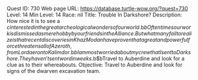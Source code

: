 Quest ID: 730
Web page URL: https://database.turtle-wow.org/?quest=730
Level: 14
Min Level: 14
Race: nil
Title: Trouble In Darkshore?
Description: How nice it is to see a $c interested in the great archeological wonders of our world.$b$bOftentimes our work is dismissed as mere hobby by our friends in the Alliance. But what many fail to realize is that recent discoveries in Khaz Modan have proven that a great and powerful force threatens all of Azeroth, from Lordaeron to Kalimdor.$b$bI am most worried about my crew that I sent to Darkshore. They haven't sent word in weeks.$b$bTravel to Auberdine and look for a clue as to their whereabouts.
Objective: Travel to Auberdine and look for signs of the dwarven excavation team.

